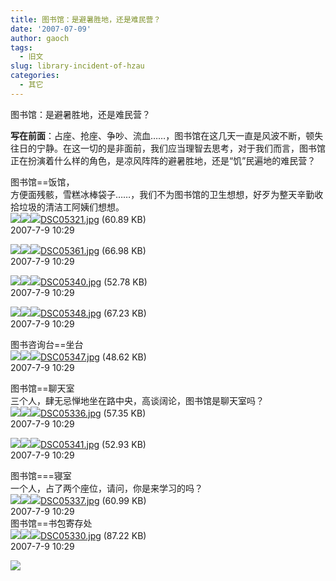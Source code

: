 ```yaml
---
title: 图书馆：是避暑胜地，还是难民营？
date: '2007-07-09'
author: gaoch
tags:
  - 旧文
slug: library-incident-of-hzau
categories:
  - 其它
---
```


图书馆：是避暑胜地，还是难民营？  
  
**写在前面**：占座、抢座、争吵、流血……，图书馆在这几天一直是风波不断，顿失往日的宁静。在这一切的是非面前，我们应当理智去思考，对于我们而言，图书馆正在扮演着什么样的角色，是凉风阵阵的避暑胜地，还是“饥”民遍地的难民营？  
  
图书馆==饭馆，  
方便面残骸，雪糕冰棒袋子……，我们不为图书馆的卫生想想，好歹为整天辛勤收拾垃圾的清洁工阿姨们想想。  
![](http://bbs.hzau.edu.cn/attachments/forumid_64/20070709_16df5eb872ef369b99118wQaNTGeyTVr.jpg)![](http://bbs.hzau.edu.cn/images/default/attachimg.gif)<img src="http://bbs.hzau.edu.cn/images/attachicons/image.gif" class="absmiddle" />[DSC05321.jpg](http://bbs.hzau.edu.cn/attachment.php?aid=29712&nothumb=yes)
(60.89 KB)  
2007-7-9 10:29  
  
  
![](http://bbs.hzau.edu.cn/attachments/forumid_64/20070709_9c1b8b3e496d247166a2CRiKRlQc61Gg.jpg)![](http://bbs.hzau.edu.cn/images/default/attachimg.gif)<img src="http://bbs.hzau.edu.cn/images/attachicons/image.gif" class="absmiddle" />[DSC05361.jpg](http://bbs.hzau.edu.cn/attachment.php?aid=29713&nothumb=yes)
(66.98 KB)  
2007-7-9 10:29  
  
  
![](http://bbs.hzau.edu.cn/attachments/forumid_64/20070709_978d9417a11c8278e416x0bJ05374QyH.jpg)![](http://bbs.hzau.edu.cn/images/default/attachimg.gif)<img src="http://bbs.hzau.edu.cn/images/attachicons/image.gif" class="absmiddle" />[DSC05340.jpg](http://bbs.hzau.edu.cn/attachment.php?aid=29714&nothumb=yes)
(52.78 KB)  
2007-7-9 10:29  
  
  
![](http://bbs.hzau.edu.cn/attachments/forumid_64/20070709_91b21fca711f2afc5f1csF2LD5MpsHvU.jpg)![](http://bbs.hzau.edu.cn/images/default/attachimg.gif)<img src="http://bbs.hzau.edu.cn/images/attachicons/image.gif" class="absmiddle" />[DSC05348.jpg](http://bbs.hzau.edu.cn/attachment.php?aid=29715&nothumb=yes)
(67.23 KB)  
2007-7-9 10:29  
  
  
图书咨询台==坐台  
![](http://bbs.hzau.edu.cn/attachments/forumid_64/20070709_5a9437a2a4124c79b59fBMDM08kwkIJO.jpg)![](http://bbs.hzau.edu.cn/images/default/attachimg.gif)<img src="http://bbs.hzau.edu.cn/images/attachicons/image.gif" class="absmiddle" />[DSC05347.jpg](http://bbs.hzau.edu.cn/attachment.php?aid=29716&nothumb=yes)
(48.62 KB)  
2007-7-9 10:29  
  
  
图书馆==聊天室  
三个人，肆无忌惮地坐在路中央，高谈阔论，图书馆是聊天室吗？  
![](http://bbs.hzau.edu.cn/attachments/forumid_64/20070709_4c31ba737d5e3b4d1f4a892CaBN6SGMg.jpg)![](http://bbs.hzau.edu.cn/images/default/attachimg.gif)<img src="http://bbs.hzau.edu.cn/images/attachicons/image.gif" class="absmiddle" />[DSC05336.jpg](http://bbs.hzau.edu.cn/attachment.php?aid=29717&nothumb=yes)
(57.35 KB)  
2007-7-9 10:29  
  
  
![](http://bbs.hzau.edu.cn/attachments/forumid_64/20070709_e48057a31bf589b15416RXn6pHcVZkoC.jpg)![](http://bbs.hzau.edu.cn/images/default/attachimg.gif)<img src="http://bbs.hzau.edu.cn/images/attachicons/image.gif" class="absmiddle" />[DSC05341.jpg](http://bbs.hzau.edu.cn/attachment.php?aid=29718&nothumb=yes)
(52.93 KB)  
2007-7-9 10:29  
  
  
图书馆===寝室  
一个人，占了两个座位，请问，你是来学习的吗？  
![](http://bbs.hzau.edu.cn/attachments/forumid_64/20070709_f529a25aa5d1369e6f3a5g8SNWVtfdzY.jpg)![](http://bbs.hzau.edu.cn/images/default/attachimg.gif)<img src="http://bbs.hzau.edu.cn/images/attachicons/image.gif" class="absmiddle" />[DSC05337.jpg](http://bbs.hzau.edu.cn/attachment.php?aid=29719&nothumb=yes)
(60.99 KB)  
2007-7-9 10:29  
图书馆==书包寄存处  
![](http://bbs.hzau.edu.cn/attachments/forumid_64/20070709_9006775beae9ee59a4d9G7g72RrP3Arw.jpg)![](http://bbs.hzau.edu.cn/images/default/attachimg.gif)<img src="http://bbs.hzau.edu.cn/images/attachicons/image.gif" class="absmiddle" />[DSC05330.jpg](http://bbs.hzau.edu.cn/attachment.php?aid=29720&nothumb=yes)
(87.22 KB)  
2007-7-9 10:29  
  
  
![](http://bbs.hzau.edu.cn/attachments/forumid_64/20070709_8d8007e802f97e7d5480gkPl10bjNmcS.jpg)
